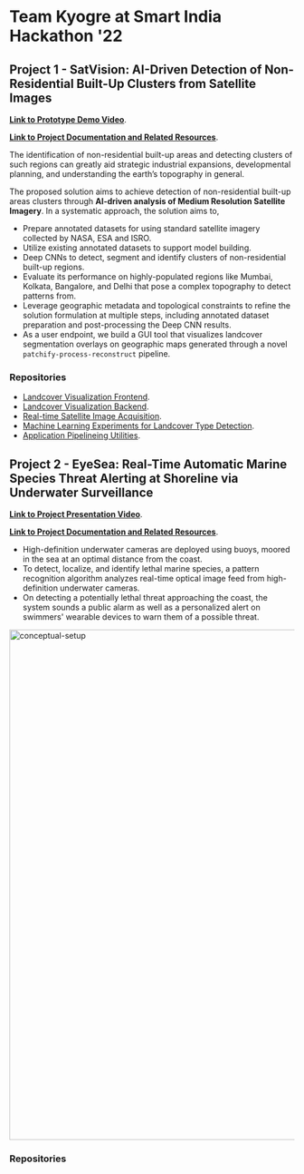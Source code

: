 # Team Kyogre at Smart India Hackathon '22

## Project 1 - SatVision: AI-Driven Detection of Non-Residential Built-Up Clusters from Satellite Images

[**Link to Prototype Demo Video**](https://drive.google.com/file/d/1iFQUJNGRD8HNew-qzn8W0ULaZY_QRtxx/view).    
   
[**Link to Project Documentation and Related Resources**](https://drive.google.com/drive/folders/1pxgf16lKAE3KhUQMAe3u23BQO_tnjmZz?usp=share_link).

The identification of non-residential built-up areas and detecting clusters of such regions can greatly aid strategic industrial
expansions, developmental planning, and understanding the earth’s topography in general.

The proposed solution aims to achieve detection of non-residential built-up areas clusters through **AI-driven analysis of Medium Resolution Satellite Imagery**. 
In a systematic approach, the solution aims to,
- Prepare annotated datasets for using standard satellite imagery collected by NASA, ESA and ISRO.
- Utilize existing annotated datasets to support model building.
- Deep CNNs to detect, segment and identify clusters of non-residential built-up regions.
- Evaluate its performance on highly-populated regions like Mumbai, Kolkata, Bangalore, and Delhi that pose a complex topography to detect patterns from. 
- Leverage geographic metadata and topological constraints to refine the solution formulation at multiple steps, including annotated dataset preparation and post-processing the Deep CNN results.
- As a user endpoint, we build a GUI tool that visualizes landcover segmentation overlays on geographic maps generated through a novel `patchify-process-reconstruct` pipeline.

### Repositories

- [Landcover Visualization Frontend](https://github.com/SIH-22-Kyogre/satvision-mapviewer-frontend).
- [Landcover Visualization Backend](https://github.com/SIH-22-Kyogre/SatVision_MapViewer-Backend).
- [Real-time Satellite Image Acquisition](https://github.com/SIH-22-Kyogre/SatVision_Satellite-Image-Acquisition).
- [Machine Learning Experiments for Landcover Type Detection](https://github.com/SIH-22-Kyogre/SatVision_LandCoverDetection).
- [Application Pipelineing Utilities](https://github.com/SIH-22-Kyogre/SatVision_Pipelining-Utils).


## Project 2 - EyeSea: Real-Time Automatic Marine Species Threat Alerting at Shoreline via Underwater Surveillance

[**Link to Project Presentation Video**](https://www.youtube.com/watch?v=Xd86llXbR9c).    
   
[**Link to Project Documentation and Related Resources**](https://drive.google.com/drive/folders/1HKZbwZYPwmzcRHn4PJ2jxeqz1iDUWfdx?usp=share_link).

- High-definition underwater cameras are deployed using buoys, moored in the sea at an optimal distance from the coast. 
- To detect, localize, and identify lethal marine species, a pattern recognition algorithm analyzes real-time optical image feed from high-definition underwater cameras.
- On detecting a potentially lethal threat approaching the coast, the system sounds a public alarm as well as a personalized alert on swimmers' wearable devices to warn them of a possible threat.

<img alt="conceptual-setup" src="https://github.com/SIH-22-Kyogre/.github/assets/56585697/ebeadb96-ab7f-4c54-84ae-69612320515f" width="900" />

### Repositories
